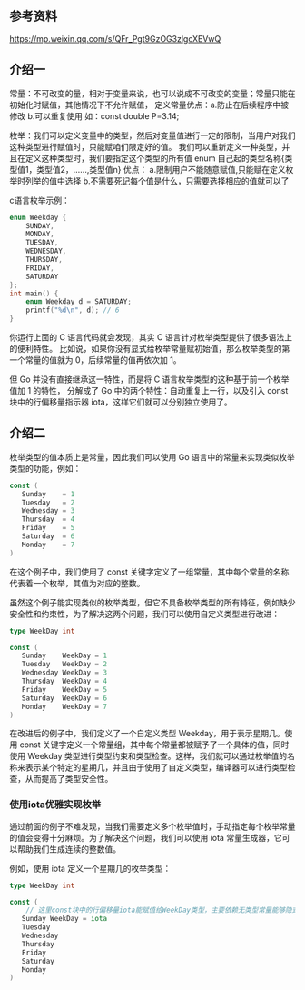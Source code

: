 ## 参考资料
https://mp.weixin.qq.com/s/QFr_Pgt9GzOG3zlgcXEVwQ

## 介绍一
常量：不可改变的量，相对于变量来说，也可以说成不可改变的变量；常量只能在初始化时赋值，其他情况下不允许赋值，
    定义常量优点：a.防止在后续程序中被修改 b.可以重复使用
    如：const double P=3.14;

枚举：我们可以定义变量中的类型，然后对变量值进行一定的限制，当用户对我们这种类型进行赋值时，只能赋咱们限定好的值。
我们可以重新定义一种类型，并且在定义这种类型时，我们要指定这个类型的所有值
    enum 自己起的类型名称{类型值1，类型值2，......,类型值n}
    优点： a.限制用户不能随意赋值,只能赋在定义枚举时列举的值中选择 b.不需要死记每个值是什么，只需要选择相应的值就可以了

c语言枚举示例：
```c
enum Weekday {
    SUNDAY,
    MONDAY,
    TUESDAY,
    WEDNESDAY,
    THURSDAY,
    FRIDAY,
    SATURDAY
};
int main() {
    enum Weekday d = SATURDAY;
    printf("%d\n", d); // 6
}
```
你运行上面的 C 语言代码就会发现，其实 C 语言针对枚举类型提供了很多语法上的便利特性。
比如说，如果你没有显式给枚举常量赋初始值，那么枚举类型的第一个常量的值就为 0，后续常量的值再依次加 1。

但 Go 并没有直接继承这一特性，而是将 C 语言枚举类型的这种基于前一个枚举值加 1 的特性，
分解成了 Go 中的两个特性：自动重复上一行，以及引入 const 块中的行偏移量指示器 iota，这样它们就可以分别独立使用了。

## 介绍二

枚举类型的值本质上是常量，因此我们可以使用 Go 语言中的常量来实现类似枚举类型的功能，例如：
```go
const (
   Sunday    = 1
   Tuesday   = 2
   Wednesday = 3
   Thursday  = 4
   Friday    = 5
   Saturday  = 6
   Monday    = 7
)
```
在这个例子中，我们使用了 const 关键字定义了一组常量，其中每个常量的名称代表着一个枚举，其值为对应的整数。

虽然这个例子能实现类似的枚举类型，但它不具备枚举类型的所有特征，例如缺少安全性和约束性，为了解决这两个问题，我们可以使用自定义类型进行改进：
```go
type WeekDay int

const (
   Sunday    WeekDay = 1
   Tuesday   WeekDay = 2
   Wednesday WeekDay = 3
   Thursday  WeekDay = 4
   Friday    WeekDay = 5
   Saturday  WeekDay = 6
   Monday    WeekDay = 7
)
```
在改进后的例子中，我们定义了一个自定义类型 Weekday，用于表示星期几。使用 const 关键字定义一个常量组，其中每个常量都被赋予了一个具体的值，同时使用 Weekday 类型进行类型约束和类型检查。这样，我们就可以通过枚举值的名称来表示某个特定的星期几，并且由于使用了自定义类型，编译器可以进行类型检查，从而提高了类型安全性。

### 使用iota优雅实现枚举
通过前面的例子不难发现，当我们需要定义多个枚举值时，手动指定每个枚举常量的值会变得十分麻烦。为了解决这个问题，我们可以使用 iota 常量生成器，它可以帮助我们生成连续的整数值。

例如，使用 iota 定义一个星期几的枚举类型：
```go
type WeekDay int

const (
	// 这里const块中的行偏移量iota能赋值给WeekDay类型，主要依赖无类型常量能够隐式转换
   Sunday WeekDay = iota
   Tuesday
   Wednesday
   Thursday
   Friday
   Saturday
   Monday
)
```





